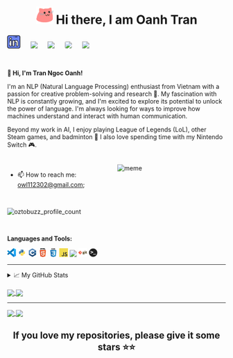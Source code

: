 

<!--
**Oztobuzz/Oztobuzz** is a ✨ _special_ ✨ repository because its `README.md` (this file) appears on your GitHub profile.

Here are some ideas to get you started:

- 🔭 I’m currently working on ...
- 🌱 I’m currently learning ...
- 👯 I’m looking to collaborate on ...
- 🤔 I’m looking for help with ...
- 💬 Ask me about ...
- 📫 How to reach me: ...
- 😄 Pronouns: ...
- ⚡ Fun fact: ...
-->

<center><h1><img src="https://raw.githubusercontent.com/Oztobuzz/Oztobuzz/main/meow_party.gif" width="40"/> Hi there, I am Oanh Tran </h1></center>

<p align="left">
<a href="https://www.linkedin.com/in/oanhtran2002/" target="_blank"><img height="30" src="https://raw.githubusercontent.com/AbhishekMaira10/AbhishekMaira10/master/linkedin.png?raw=true"></a>&nbsp;&nbsp;&nbsp;&nbsp;&nbsp;
<a href="https://www.facebook.com/oanhtran1123" target="_blank"><img height="30" src="https://upload.wikimedia.org/wikipedia/commons/thumb/0/05/Facebook_Logo_%282019%29.png/480px-Facebook_Logo_%282019%29.png"></a>&nbsp;&nbsp;&nbsp;&nbsp;&nbsp;
<a href="https://www.instagram.com/tno23112002" target="_blank"><img height="30" src="https://upload.wikimedia.org/wikipedia/commons/thumb/e/e7/Instagram_logo_2016.svg/2048px-Instagram_logo_2016.svg.png"></a>&nbsp;&nbsp;&nbsp;&nbsp;&nbsp;
<a href="https://twitter.com/tno_112302" target="_blank"><img height="29" src="https://img.freepik.com/premium-vector/new-twitter-logo-x-2023-twitter-x-logo-vector-download_691560-10809.jpg" style="border-radius: 3px;"></a>&nbsp;&nbsp;&nbsp;&nbsp;&nbsp;
<a href="https://huggingface.co/Oztobuzz" target="_blank"><img height="30" src="https://huggingface.co/datasets/huggingface/brand-assets/resolve/main/hf-logo.png" ></a>&nbsp;&nbsp;&nbsp;&nbsp;&nbsp;
</p>

<br>

<b>👋 Hi, I'm Tran Ngoc Oanh!</b>

I'm an NLP (Natural Language Processing) enthusiast from Vietnam with a passion for creative problem-solving and research 📝.  My fascination with NLP is constantly growing, and I'm excited to explore its potential to unlock the power of language.  I'm always looking for ways to improve how machines understand and interact with human communication.

Beyond my work in AI, I enjoy playing League of Legends (LoL), other Steam games, and badminton 🏸 I also love spending time with my Nintendo Switch 🎮.


<br>


<!-- https://media.giphy.com/media/SWoSkN6DxTszqIKEqv/giphy.gif -->
<!-- <img align="right" height="250" width="400" alt="GIF" src="https://miro.medium.com/max/1360/1*IRGHmiGsa16stedQvIaZfw.gif" /> -->

<img align="right" alt="meme" height = "200" width = "250" src="https://datasciencedojo.com/wp-content/uploads/20-1.jpg" />

 - 📫 How to reach me: [owl112302@gmail.com](mailto:owl112302@gmail.com);
 


 <br>

 <p align="left"> <img src="https://komarev.com/ghpvc/?username=Oztobuzz&color=blueviolet" alt="oztobuzz_profile_count" /> </p>
 
 </br>

**Languages and Tools:**
<br>

<code><img height="20" src="https://raw.githubusercontent.com/github/explore/80688e429a7d4ef2fca1e82350fe8e3517d3494d/topics/visual-studio-code/visual-studio-code.png"></code>
<code><img height="20" src="https://raw.githubusercontent.com/github/explore/80688e429a7d4ef2fca1e82350fe8e3517d3494d/topics/python/python.png"></code>
<code><img height="20" src="https://raw.githubusercontent.com/github/explore/80688e429a7d4ef2fca1e82350fe8e3517d3494d/topics/cpp/cpp.png"></code>
<code><img height = "20" src = "https://raw.githubusercontent.com/github/explore/80688e429a7d4ef2fca1e82350fe8e3517d3494d/topics/html/html.png"></code>
<code><img height = "20" src = "https://raw.githubusercontent.com/github/explore/80688e429a7d4ef2fca1e82350fe8e3517d3494d/topics/css/css.png"></code>
<code><img height="20" src="https://raw.githubusercontent.com/github/explore/80688e429a7d4ef2fca1e82350fe8e3517d3494d/topics/javascript/javascript.png"></code>
<code><img height="20" src="https://cdn.iconscout.com/icon/free/png-256/free-flask-51-285137.png"></code>
<code><img height="20" src="https://raw.githubusercontent.com/github/explore/80688e429a7d4ef2fca1e82350fe8e3517d3494d/topics/git/git.png"></code>
<code><img height="20" src="https://raw.githubusercontent.com/github/explore/80688e429a7d4ef2fca1e82350fe8e3517d3494d/topics/terminal/terminal.png"></code>


---
<!--### 📢 Find me elsewhere-->
<!--<p align="left">-->
<!--  <a href="https://www.codechef.com/users/abhimaira_10">-->
<!--    <img src="https://raw.githubusercontent.com/AbhishekMaira10/AbhishekMaira10/master/Resources/svg/codechef.svg" alt="codechef" style="vertical-align:top; margin:4px">-->
<!--  </a>&nbsp;&nbsp;&nbsp;-->
  
<!--  <a href="https://leetcode.com/abhishekmaira1999/">-->
<!--    <img src="https://raw.githubusercontent.com/AbhishekMaira10/AbhishekMaira10/master/Resources/svg/leetcode.svg" alt="leetcode" style="vertical-align:top; margin:4px">-->
<!--  </a>&nbsp;&nbsp;&nbsp;-->

<!--  <a href="https://www.hackerrank.com/abhishekmaira191">-->
<!--    <img src="https://raw.githubusercontent.com/AbhishekMaira10/AbhishekMaira10/master/Resources/svg/hackerrank.svg" alt="hackerrank" style="vertical-align:top; margin:4px">-->
<!--  </a>&nbsp;&nbsp;&nbsp;-->
  
<!--  <a href="https://www.codewars.com/users/abhimaira_10">-->
<!--    <img src="https://raw.githubusercontent.com/AbhishekMaira10/AbhishekMaira10/master/Resources/svg/codewars.svg" alt="codewars" style="vertical-align:top; margin:4px">-->
<!--  </a> &nbsp;&nbsp;&nbsp;-->
<!--</p>-->

<!--<hr>-->

<details>
<summary>📈 My GitHub Stats</summary>
</details>
</br>
<a href="https://github.com/Oztobuzz/Smarthome_Forecaster" target="_blank" >
  <img height = "120" align="center" src="https://github-readme-stats.vercel.app/api/pin/?username=Oztobuzz&repo=Smarthome_Forecaster&theme=dracula"  />
</a>

<a href="https://github.com/Oztobuzz/HCMUT_PPL_Sem222_MT22" target="_blank">
 <img height = "120" align="center" src="https://github-readme-stats.vercel.app/api/pin/?username=Oztobuzz&repo=HCMUT_PPL_Sem222_MT22&theme=dracula" />
</a>

<hr>
<a href="https://github.com/anuraghazra/github-readme-stats">
  <img height="140" align="center" src="https://github-readme-stats.vercel.app/api?username=Oztobuzz&theme=dracula&layout=compact" />
</a>
<a href="https://github.com/anuraghazra/convoychat">
  <img height="140" align="center" src="https://github-readme-stats.vercel.app/api/top-langs?username=Oztobuzz&layout=compact&langs_count=6&card_width=320&theme=dracula"/>
</a>

<div align="center">

## If you love my repositories, please give it some stars ⭐⭐

</div>
